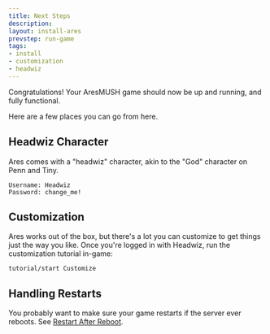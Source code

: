 ```yaml
---
title: Next Steps
description:
layout: install-ares
prevstep: run-game
tags: 
- install
- customization
- headwiz
---
```


Congratulations! Your AresMUSH game should now be up and running, and fully functional.

Here are a few places you can go from here.

## Headwiz Character

Ares comes with a "headwiz" character, akin to the "God" character on Penn and Tiny. 

    Username: Headwiz
    Password: change_me!

## Customization

Ares works out of the box, but there's a lot you can customize to get things just the way you like. Once you're logged in with Headwiz, run the customization tutorial in-game:

    tutorial/start Customize


## Handling Restarts

You probably want to make sure your game restarts if the server ever reboots. See [Restart After Reboot](/manage/restart-after-reboot).